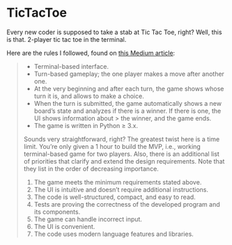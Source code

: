 # TicTacToe
Every new coder is supposed to take a stab at Tic Tac Toe, right? Well, this is that. 2-player tic tac toe in the terminal. 

Here are the rules I followed, found on [this Medium article](https://medium.com/hackernoon/how-to-fail-a-coding-interview-8d02cb70225f):
> - Terminal-based interface.
> - Turn-based gameplay; the one player makes a move after another one.
> - At the very beginning and after each turn, the game shows whose turn it is, and allows to make a choice.
> - When the turn is submitted, the game automatically shows a new board’s state and analyzes if there is a winner. If there is one, the UI shows information about > the winner, and the game ends.
> - The game is written in Python ≥ 3.x.
> 
> Sounds very straightforward, right? The greatest twist here is a time limit. You’re only given a 1 hour to build the MVP, i.e., working terminal-based game for two players. Also, there is an additional list of priorities that clarify and extend the design requirements. Note that they list in the order of decreasing importance.
>   1. The game meets the minimum requirements stated above.
>   2. The UI is intuitive and doesn’t require additional instructions.
>   3. The code is well-structured, compact, and easy to read.
>   4. Tests are proving the correctness of the developed program and its components.
>   5. The game can handle incorrect input.
>   6. The UI is convenient.
>   7. The code uses modern language features and libraries.
